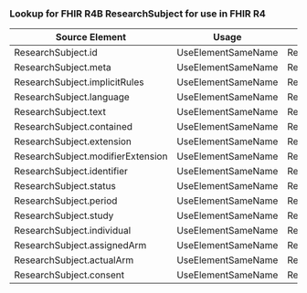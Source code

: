 ### Lookup for FHIR R4B ResearchSubject for use in FHIR R4

| Source Element | Usage | Target |
| -------------- | ----- | ------ |
| ResearchSubject.id | UseElementSameName | ResearchSubject.id |
| ResearchSubject.meta | UseElementSameName | ResearchSubject.meta |
| ResearchSubject.implicitRules | UseElementSameName | ResearchSubject.implicitRules |
| ResearchSubject.language | UseElementSameName | ResearchSubject.language |
| ResearchSubject.text | UseElementSameName | ResearchSubject.text |
| ResearchSubject.contained | UseElementSameName | ResearchSubject.contained |
| ResearchSubject.extension | UseElementSameName | ResearchSubject.extension |
| ResearchSubject.modifierExtension | UseElementSameName | ResearchSubject.modifierExtension |
| ResearchSubject.identifier | UseElementSameName | ResearchSubject.identifier |
| ResearchSubject.status | UseElementSameName | ResearchSubject.status |
| ResearchSubject.period | UseElementSameName | ResearchSubject.period |
| ResearchSubject.study | UseElementSameName | ResearchSubject.study |
| ResearchSubject.individual | UseElementSameName | ResearchSubject.individual |
| ResearchSubject.assignedArm | UseElementSameName | ResearchSubject.assignedArm |
| ResearchSubject.actualArm | UseElementSameName | ResearchSubject.actualArm |
| ResearchSubject.consent | UseElementSameName | ResearchSubject.consent |

